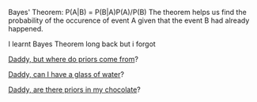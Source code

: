 Bayes' Theorem: P(A|B) = P(B|A)P(A)/P(B)
    The theorem helps us find the probability of the occurence of
    event A given that the event B had already happened.
    
I learnt Bayes Theorem long back but i forgot

[Daddy, but where do priors come from](priors/priors.md)?

[Daddy, can I have a glass of water](../coffee/drink-water/drink.md)?

[Daddy, are there priors in my chocolate](../chocolateOrSleep/chocolateOrSleep.md)?
